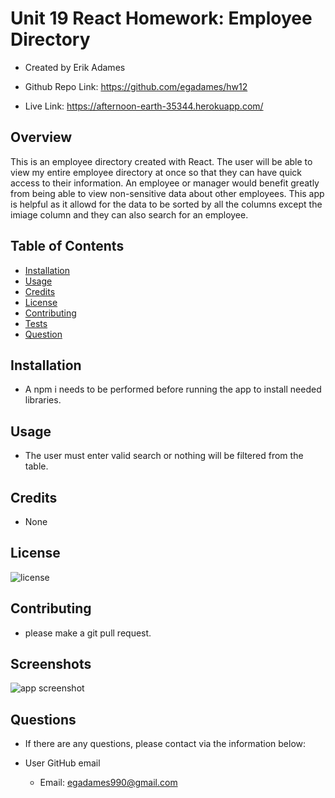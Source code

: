# Unit 19 React Homework: Employee Directory

  * Created by Erik Adames

  * Github Repo Link: https://github.com/egadames/hw12

  * Live Link: https://afternoon-earth-35344.herokuapp.com/ 

## Overview

This is an employee directory created  with React.  The user will be able to view my entire employee directory at once so that they can have quick access to their information. An employee or manager would benefit greatly from being able to view non-sensitive data about other employees. This app is helpful as it allowd for the data to be sorted by all the columns except the imiage column and they can also search for an employee. 

## Table of Contents 

  * [Installation](#installation)
  * [Usage](#usage)
  * [Credits](#credits)
  * [License](#license)
  * [Contributing](#contributing)
  * [Tests](#tests)
  * [Question](#question)

## Installation

  * A npm i needs to be performed before running the app to install needed libraries.

## Usage 

  * The user must enter valid search or nothing will be filtered from the table. 

## Credits

  * None

## License

![license](https://img.shields.io/badge/License-UCB-blue)

## Contributing

  * please make a git pull request.

## Screenshots

![app screenshot](https://github.com/egadames/hw12/blob/master/src/assets/img/screenshot.JPG)

## Questions

  * If there are any questions, please contact via the information below:

  * User GitHub email

    * Email: egadames990@gmail.com